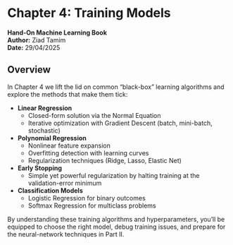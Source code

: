 # Chapter 4: Training Models

**Hand-On Machine Learning Book**  
**Author:** Ziad Tamim  
**Date:** 29/04/2025

## Overview

In Chapter 4 we lift the lid on common “black-box” learning algorithms and explore the methods that make them tick:

- **Linear Regression**  
  - Closed-form solution via the Normal Equation  
  - Iterative optimization with Gradient Descent (batch, mini-batch, stochastic)  
- **Polynomial Regression**  
  - Nonlinear feature expansion  
  - Overfitting detection with learning curves  
  - Regularization techniques (Ridge, Lasso, Elastic Net)  
- **Early Stopping**  
  - Simple yet powerful regularization by halting training at the validation-error minimum  
- **Classification Models**  
  - Logistic Regression for binary outcomes  
  - Softmax Regression for multiclass problems  

By understanding these training algorithms and hyperparameters, you’ll be equipped to choose the right model, debug training issues, and prepare for the neural-network techniques in Part II.  
